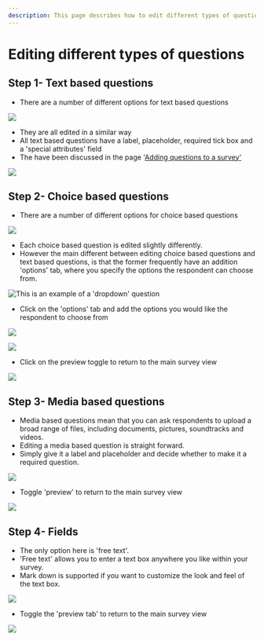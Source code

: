 ```yaml
---
description: This page describes how to edit different types of questions
---
```


# Editing different types of questions

## Step 1- Text based questions

* There are a number of different options for text based questions 

![](../../../../.gitbook/assets/image%20%2867%29.png)

* They are all edited in a similar way
* All text based questions have a label, placeholder, required tick box and a 'special attributes' field
* The have been discussed in the page '[Adding questions to a survey'](adding-questions-to-a-survey.md)

![](../../../../.gitbook/assets/image%20%2851%29.png)

## Step 2- Choice based questions

* There are a number of different options for choice based questions

![](../../../../.gitbook/assets/image%20%2837%29.png)

* Each choice based question is edited slightly differently.
* However the main different between editing choice based questions and text based questions, is that the former frequently have an addition 'options' tab, where you specify the options the respondent can choose from.

 

![This is an example of a &apos;dropdown&apos; question](../../../../.gitbook/assets/image%20%28103%29.png)

* Click on the 'options' tab and add the options you would like the respondent to choose from

![](../../../../.gitbook/assets/image%20%28214%29.png)

![](../../../../.gitbook/assets/image%20%28184%29.png)

* Click on the preview toggle to return to the main survey view

![](../../../../.gitbook/assets/image%20%28131%29.png)

## Step 3- Media based questions

* Media based questions mean that you can ask respondents to upload a broad range of files, including documents, pictures, soundtracks and videos.
* Editing a media based question is straight forward. 
* Simply give it a label and placeholder and decide whether to make it a required question.

![](../../../../.gitbook/assets/image%20%28161%29.png)

* Toggle 'preview' to return to the main survey view

![](../../../../.gitbook/assets/image%20%28124%29.png)

## Step 4- Fields

* The only option here is 'free text'.  
* 'Free text' allows you to enter a text box anywhere you like within your survey.
* Mark down is supported if you want to customize the look and feel of the text box.

![](../../../../.gitbook/assets/image%20%2857%29.png)

* Toggle the 'preview tab' to return to the main survey view

![](../../../../.gitbook/assets/image%20%28158%29.png)

